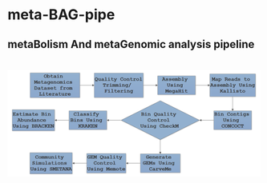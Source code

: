# meta-BAG-pipe 
## metaBolism And metaGenomic analysis pipeline 
# ![pipemap_v0.1](pipemap_v0.1.png)
